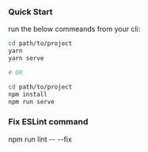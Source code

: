 ### Quick Start

run the below commeands from your cli:

```bash
cd path/to/project
yarn
yarn serve

# OR

cd path/to/project
npm install
npm run serve
```

### Fix ESLint command

npm run lint -- --fix
